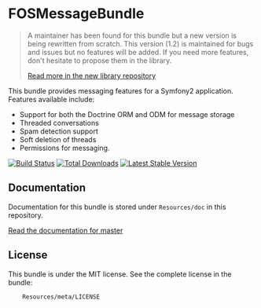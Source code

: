 FOSMessageBundle
================

> A maintainer has been found for this bundle but a new version is being rewritten from scratch.
> This version (1.2) is maintained for bugs and issues but no features will be added. If you need more
> features, don't hesitate to propose them in the library.
>
> [Read more in the new library repository](https://github.com/FriendsOfSymfony/FOSMessage)

This bundle provides messaging features for a Symfony2 application. Features available include:

- Support for both the Doctrine ORM and ODM for message storage
- Threaded conversations
- Spam detection support
- Soft deletion of threads
- Permissions for messaging.

[![Build Status](https://travis-ci.org/FriendsOfSymfony/FOSMessageBundle.png?branch=master)](https://travis-ci.org/FriendsOfSymfony/FOSMessageBundle) [![Total Downloads](https://poser.pugx.org/FriendsOfSymfony/message-bundle/downloads.png)](https://packagist.org/packages/FriendsOfSymfony/message-bundle) [![Latest Stable Version](https://poser.pugx.org/FriendsOfSymfony/message-bundle/v/stable.png)](https://packagist.org/packages/FriendsOfSymfony/message-bundle)

Documentation
-------------

Documentation for this bundle is stored under `Resources/doc` in this repository.

[Read the documentation for master][]

License
-------

This bundle is under the MIT license. See the complete license in the bundle:

```
    Resources/meta/LICENSE
```

[Read the documentation for master]: https://github.com/FriendsOfSymfony/FOSMessageBundle/blob/master/Resources/doc/00-index.md
